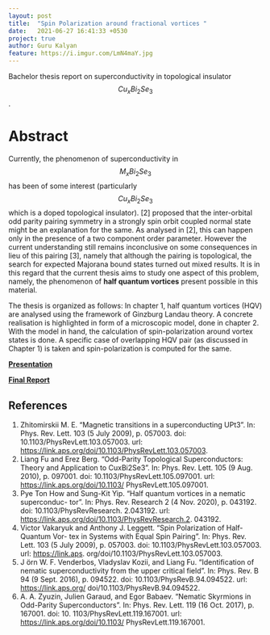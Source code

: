 ```yaml
---
layout: post
title:  "Spin Polarization around fractional vortices "
date:   2021-06-27 16:41:33 +0530
project: true
author: Guru Kalyan
feature: https://i.imgur.com/LmN4maY.jpg
---
```


Bachelor thesis report on superconductivity in topological insulator $$ Cu_xBi_2Se_3 $$.

# Abstract
<!-- States formed by pairing in a superconductor can be classified according to their parity (for even frequency), namely
as even or odd parity (singlet or triplet respectively). However, this classification, relies on the presence of an inversion centre. -->

Currently, the phenomenon of superconductivity in $$ M_xBi_2Se_3 $$ has been of some interest (particularly $$ Cu_xBi_2Se_3 $$
which is a doped topological insulator). [2] proposed that the inter-orbital odd parity pairing symmetry in a strongly
spin orbit coupled normal state might be an explanation for the same. As analysed in [2], this can happen only in the
presence of a two component order parameter. However the current understanding still remains
inconclusive on some consequences in lieu of this pairing [3], namely that although the pairing is topological, the search for expected Majorana bound states turned out mixed results. It is in this regard that the current thesis aims to study one aspect
of this problem, namely, the phenomenon of **half quantum vortices** present possible in this material.

The thesis is organized as follows: In chapter 1, half quantum vortices (HQV) are analysed using the framework of Ginzburg
Landau theory. A concrete realisation is highlighted in form of a microscopic model, done in chapter 2. With the model in hand, the calculation of spin-polarization around vortex states is done. A specific case of overlapping HQV pair (as discussed in Chapter 1) is taken and spin-polarization is computed for the same.






**<a href="https://guruzeta.github.io/sun/pdfs/btp_phase2_slides.pdf" target="_blank">
Presentation</a>**


**<a href="https://guruzeta.github.io/sun/pdfs/BTP_report_phase2.pdf" target="_blank">
Final Report</a>**


## References
1. Zhitomirskii M. E. “Magnetic transitions in a superconducting UPt3”. In: Phys. Rev. Lett. 103 (5 July 2009), p. 057003. doi: 10.1103/PhysRevLett.103.057003. url: https://link.aps.org/doi/10.1103/PhysRevLett.103.057003.
2. Liang Fu and Erez Berg. “Odd-Parity Topological Superconductors: Theory and Application to CuxBi2Se3”. In: Phys. Rev. Lett. 105 (9 Aug. 2010), p. 097001. doi: 10.1103/PhysRevLett.105.097001. url: https://link.aps.org/doi/10.1103/ PhysRevLett.105.097001.
3. Pye Ton How and Sung-Kit Yip. “Half quantum vortices in a nematic superconduc- tor”. In: Phys. Rev. Research 2 (4 Nov. 2020), p. 043192. doi: 10.1103/PhysRevResearch. 2.043192. url: https://link.aps.org/doi/10.1103/PhysRevResearch.2. 043192.
4. Victor Vakaryuk and Anthony J. Leggett. “Spin Polarization of Half-Quantum Vor- tex in Systems with Equal Spin Pairing”. In: Phys. Rev. Lett. 103 (5 July 2009), p. 057003. doi: 10.1103/PhysRevLett.103.057003. url: https://link.aps. org/doi/10.1103/PhysRevLett.103.057003.
5. J ̈orn W. F. Venderbos, Vladyslav Kozii, and Liang Fu. “Identification of nematic superconductivity from the upper critical field”. In: Phys. Rev. B 94 (9 Sept. 2016), p. 094522. doi: 10.1103/PhysRevB.94.094522. url: https://link.aps.org/ doi/10.1103/PhysRevB.94.094522.
6. A. A. Zyuzin, Julien Garaud, and Egor Babaev. “Nematic Skyrmions in Odd-Parity Superconductors”. In: Phys. Rev. Lett. 119 (16 Oct. 2017), p. 167001. doi: 10. 1103/PhysRevLett.119.167001. url: https://link.aps.org/doi/10.1103/ PhysRevLett.119.167001.
